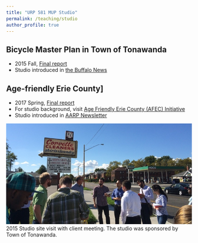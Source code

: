 ```yaml
---
title: "URP 581 MUP Studio"
permalink: /teaching/studio
author_profile: true
---
```


## Bicycle Master Plan in Town of Tonawanda
* 2015 Fall, [Final report](/files/urp581_2015fall_bike_masterplan_tonawanda_final_report.pdf)
* Studio introduced in [the Buffalo News](http://buffalonews.com/2015/08/31/tonawanda-town-board-agrees-to-form-complete-streets-panel-on-bike-lanes-pedestrian-access-2/)

## Age-friendly Erie County]
* 2017 Spring, [Final report](/files/urp581_2017spring_age_friendly_erie_county_final_report.pdf)
* For studio background, visit [Age Friendly Erie County (AFEC) Initiative](http://www2.erie.gov/seniorservices/index.php?q=age-friendly-erie-county)
* Studio introduced in [AARP Newsletter](http://www.aarp.org/livable-communities/network-age-friendly-communities/info-2017/age-friendly-erie-county-college-course.html)

![class photo](/images/RailstoTrailsKenmoreAve9_J-1.jpg)
2015 Studio site visit with client meeting. The studio was sponsored by Town of Tonawanda.